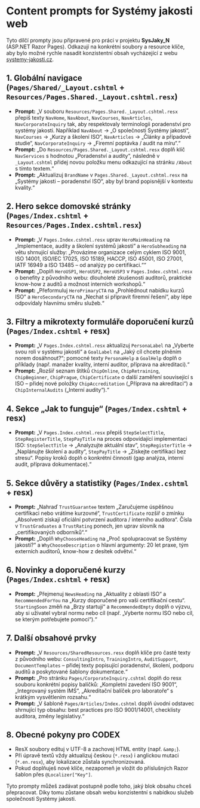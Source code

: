 # Content prompts for Systémy jakosti web

Tyto dílčí prompty jsou připravené pro práci v projektu **SysJaky_N** (ASP.NET Razor Pages). Odkazují na konkrétní soubory a resource klíče, aby bylo možné rychle nasadit konzistentní obsah vycházející z webu [systemy-jakosti.cz](https://www.systemy-jakosti.cz/).

## 1. Globální navigace (`Pages/Shared/_Layout.cshtml` + `Resources/Pages.Shared._Layout.cshtml.resx`)
- **Prompt:** „V souboru `Resources/Pages.Shared._Layout.cshtml.resx` přepiš texty `NavHome`, `NavAbout`, `NavCourses`, `NavArticles`, `NavCorporateInquiry` tak, aby respektovaly terminologii poradenství pro systémy jakosti. Například `NavAbout` → „O společnosti Systémy jakosti“, `NavCourses` → „Kurzy a školení ISO“, `NavArticles` → „Články a případové studie“, `NavCorporateInquiry` → „Firemní poptávka / audit na míru“.“
- **Prompt:** „Do `Resources/Pages.Shared._Layout.cshtml.resx` doplň klíč `NavServices` s hodnotou „Poradenství a audity“, následně v `_Layout.cshtml` přidej novou položku menu odkazující na stránku `/About` s tímto textem.“
- **Prompt:** „Aktualizuj `BrandName` v `Pages.Shared._Layout.cshtml.resx` na „Systémy jakosti – poradenství ISO“, aby byl brand popisnější v kontextu kvality.“

## 2. Hero sekce domovské stránky (`Pages/Index.cshtml` + `Resources/Pages.Index.cshtml.resx`)
- **Prompt:** „V `Pages.Index.cshtml.resx` uprav `HeroMainHeading` na „Implementace, audity a školení systémů jakosti“ a `HeroSubheading` na větu shrnující služby: „Provázíme organizace celým cyklem ISO 9001, ISO 14001, ISO/IEC 17025, ISO 15189, HACCP, ISO 45001, ISO 27001, IATF 16949 a ISO 13485 – od analýzy po certifikaci.““
- **Prompt:** „Doplň `HeroUSP1`, `HeroUSP2`, `HeroUSP3` v `Pages.Index.cshtml.resx` o benefity z původního webu: dlouholeté zkušenosti auditorů, praktické know-how z auditů a možnost interních workshopů.“
- **Prompt:** „Přeformuluj `HeroPrimaryCTA` na „Prohlédnout nabídku kurzů ISO“ a `HeroSecondaryCTA` na „Nechat si připravit firemní řešení“, aby lépe odpovídaly hlavnímu směru služeb.“

## 3. Filtry a mikrotexty formuláře doporučení kurzů (`Pages/Index.cshtml` + resx)
- **Prompt:** „V `Pages.Index.cshtml.resx` aktualizuj `PersonaLabel` na „Vyberte svou roli v systému jakosti“ a `GoalLabel` na „Jaký cíl chcete plněním norem dosáhnout?“; pomocné texty `PersonaHelp` a `GoalHelp` doplň o příklady (např. manažer kvality, interní auditor, příprava na akreditaci).“
- **Prompt:** „Rozšiř seznam štítků `ChipOnline`, `ChipRetraining`, `ChipBeginner`, `ChipPrague`, `ChipCertificate` o další zaměření související s ISO – přidej nové položky `ChipAccreditation` („Příprava na akreditaci“) a `ChipInternalAudits` („Interní audity“).“

## 4. Sekce „Jak to funguje“ (`Pages/Index.cshtml` + resx)
- **Prompt:** „V `Pages.Index.cshtml.resx` přepiš `StepSelectTitle`, `StepRegisterTitle`, `StepPayTitle` na proces odpovídající implementaci ISO: `StepSelectTitle` → „Analyzujte aktuální stav“, `StepRegisterTitle` → „Naplánujte školení a audity“, `StepPayTitle` → „Získejte certifikaci bez stresu“. Popisy kroků doplň o konkrétní činnosti (gap analýza, interní audit, příprava dokumentace).“

## 5. Sekce důvěry a statistiky (`Pages/Index.cshtml` + resx)
- **Prompt:** „Nahraď `TrustGuarantee` textem „Zaručujeme úspěšnou certifikaci nebo vrátíme kurzovné“, `TrustCertificate` rozšiř o zmínku „Absolventi získají oficiální potvrzení auditora / interního auditora“. Čísla v `TrustGraduates` a `TrustRating` ponech, jen uprav slovník na „certifikovaných odborníků“.“
- **Prompt:** „Doplň `WhyChooseHeading` na „Proč spolupracovat se Systémy jakosti?“ a `WhyChooseDescription` o hlavní argumenty: 20 let praxe, tým externích auditorů, know-how z desítek odvětví.“

## 6. Novinky a doporučené kurzy (`Pages/Index.cshtml` + resx)
- **Prompt:** „Přejmenuj `NewsHeading` na „Aktuality z oblasti ISO“ a `RecommendedForYou` na „Kurzy doporučené pro vaši certifikační cestu“. `StartingSoon` změň na „Brzy startují“ a `RecommendedEmpty` doplň o výzvu, aby si uživatel vybral normu nebo cíl (např. „Vyberte normu ISO nebo cíl, se kterým potřebujete pomoci“).“

## 7. Další obsahové prvky
- **Prompt:** „V `Resources/SharedResources.resx` doplň klíče pro časté texty z původního webu: `ConsultingIntro`, `TrainingIntro`, `AuditSupport`, `DocumentTemplates` – přidej texty popisující poradenství, školení, podporu auditů a poskytované šablony dokumentace.“
- **Prompt:** „Pro stránku `Pages/CorporateInquiry.cshtml` doplň do resx souboru konkrétní popisy balíčků: „Kompletní zavedení ISO 9001“, „Integrovaný systém IMS“, „Akreditační balíček pro laboratoře“ s krátkým vysvětlením rozsahu.“
- **Prompt:** „V šabloně `Pages/Articles/Index.cshtml` doplň úvodní odstavec shrnující typ obsahu: best practices pro ISO 9001/14001, checklisty auditora, změny legislativy.“

## 8. Obecné pokyny pro CODEX
- ResX soubory edituj v UTF-8 a zachovej HTML entity (např. `&amp;`).
- Při úpravě textů vždy aktualizuj českou (`*.resx`) i anglickou mutaci (`*.en.resx`), aby lokalizace zůstala synchronizovaná.
- Pokud doplňuješ nové klíče, nezapomeň je vložit do příslušných Razor šablon přes `@Localizer["Key"]`.

Tyto prompty můžeš zadávat postupně podle toho, jaký blok obsahu chceš přepracovat. Díky tomu zůstane obsah webu konzistentní s nabídkou služeb společnosti Systémy jakosti.

